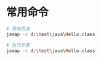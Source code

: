 # 常用命令

```bash
# 简单用法
javap -c d:\test\java\Hello.class

# 执行步骤
javap -c d:\test\java\Hello.class
```
